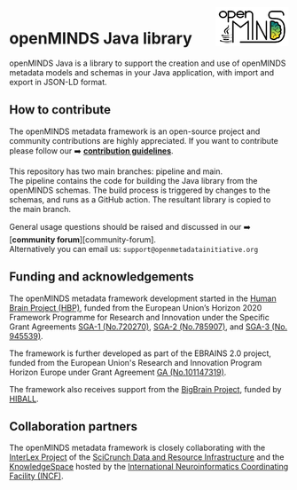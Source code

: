<a href="/img/openMINDS-logos/openMINDS-Java_logo_light.png">
  <picture>
    <source media="(prefers-color-scheme: dark)" srcset="/img/openMINDS-Java_logo_dark.png">
    <source media="(prefers-color-scheme: light)" srcset="/img/openMINDS-Java_logo_light.png">
    <img alt="openMINDS-Java_logo" src="/img/openMINDS-Java_logo_light.png" title="Logo created by Schlegel, Zehl, and Hagen Blixhavn." align="right" height="70">
  </picture>
</a>

# openMINDS Java library

openMINDS Java is a library to support the creation and use of openMINDS metadata models and schemas in your Java application, with import and export in JSON-LD format.

## How to contribute

The openMINDS metadata framework is an open-source project and community contributions are highly appreciated. If you want to contribute please follow our :arrow_right: [**contribution guidelines**][contribution-url].

This repository has two main branches: pipeline and main. The pipeline contains the code for building the Java library from the openMINDS schemas. The build process is triggered by changes to the schemas, and runs as a GitHub action. The resultant library is copied to the main branch.

General usage questions should be raised and discussed in our :arrow_right: [**community forum**][community-forum].  
Alternatively you can email us: `support@openmetadatainitiative.org`

## Funding and acknowledgements

The openMINDS metadata framework development started in the [Human Brain Project (HBP)][hbp-website], funded from the European Union’s Horizon 2020 Framework Programme for Research and Innovation under the Specific Grant Agreements [SGA-1 (No.720270)][hbp-sga1-doi], [SGA-2 (No.785907)][hbp-sga2-doi], and [SGA-3 (No. 945539)][hbp-sga3-doi]. 

The framework is further developed as part of the EBRAINS 2.0 project, funded from the European Union's Research and Innovation Program Horizon Europe under Grant Agreement [GA (No.101147319)][ebrains2-doi].

The framework also receives support from the [BigBrain Project](https://bigbrainproject.org/), funded by [HIBALL][hiball-url].

## Collaboration partners

The openMINDS metadata framework is closely collaborating with the [InterLex Project][interlex-dashboard] of the [SciCrunch Data and Resource Infrastructure][scicrunch-website] and the [KnowledgeSpace][ks-website] hosted by the [International Neuroinformatics Coordinating Facility (INCF)][incf-website].

[contributors-url]: https://github.com/openMetadataInitiative/openMINDS_Java/graphs/contributors
[contributors-shield]: https://img.shields.io/github/contributors/openMetadataInitiative/openMINDS_Java
[license-url]: https://raw.githubusercontent.com/openMetadataInitiative/openMINDS_Java/main/LICENSE
[license-shield]: https://img.shields.io/github/license/openMetadataInitiative/openMINDS_Java
[contribution-url]: https://openminds-documentation.readthedocs.io/en/latest/shared/contribution_guidelines.html
[ebrains2-doi]: https://doi.org/10.3030/101147319
[hiball-url]: https://bigbrainproject.org/hiball.html
[hbp-sga1-doi]: https://doi.org/10.3030/720270
[hbp-sga2-doi]: https://doi.org/10.3030/785907
[hbp-sga3-doi]: https://doi.org/10.3030/945539
[hbp-website]: https://www.humanbrainproject.eu
[incf-website]: https://www.incf.org
[interlex-dashboard]: https://scicrunch.org/scicrunch/interlex/dashboard
[ks-website]: https://knowledge-space.org
[scicrunch-website]: https://scicrunch.org
